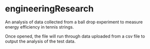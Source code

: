 # engineeringResearch
An analysis of data collected from a ball drop experiment to measure energy efficiency in tennis strings.

Once opened, the file will run through data uploaded from a csv file to output the analysis of the test data.
